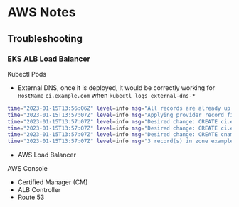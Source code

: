 # AWS Notes

## Troubleshooting

### EKS ALB Load Balancer

Kubectl Pods

- External DNS, once it is deployed, it would be correctly working for `HostName` `ci.example.com` when `kubectl logs external-dns-*`

```sh
time="2023-01-15T13:56:06Z" level=info msg="All records are already up to date"
time="2023-01-15T13:57:07Z" level=info msg="Applying provider record filter for domains: [ci.example.com. .ci.example.com.]"
time="2023-01-15T13:57:07Z" level=info msg="Desired change: CREATE ci.example.com A [Id: /hostedzone/Z04178721B8NPCSMWT4K0]"
time="2023-01-15T13:57:07Z" level=info msg="Desired change: CREATE ci.example.com TXT [Id: /hostedzone/Z04178721B8NPCSMWT4K0]"
time="2023-01-15T13:57:07Z" level=info msg="Desired change: CREATE cname-ci.example.com TXT [Id: /hostedzone/Z04178721B8NPCSMWT4K0]"
time="2023-01-15T13:57:07Z" level=info msg="3 record(s) in zone example.com. [Id: /hostedzone/Z04178721B8NPCSMWT4K0] were successfully updated"
```

- AWS Load Balancer

AWS Console

- Certified Manager (CM)
- ALB Controller
- Route 53
